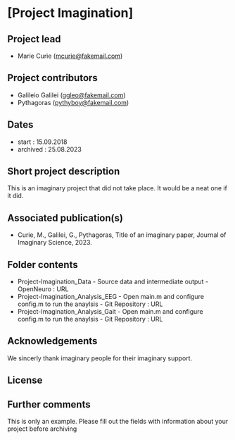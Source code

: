 # [Project Imagination]

## Project lead 
- Marie Curie (mcurie@fakemail.com)

## Project contributors
- Galileio Galilei (ggleo@fakemail.com)
- Pythagoras (pythyboy@fakemail.com)

## Dates
- start :       15.09.2018
- archived :    25.08.2023

## Short project description 
This is an imaginary project that did not take place.
It would be a neat one if it did. 

## Associated publication(s)  
- Curie, M., Galilei, G., Pythagoras, Title of an imaginary paper, Journal of Imaginary Science, 2023. 

## Folder contents
- Project-Imagination_Data
        - Source data and intermediate output
        - OpenNeuro : URL 
- Project-Imagination_Analysis_EEG
        - Open main.m and configure config.m to run the anaylsis
        - Git Repository : URL  
- Project-Imagination_Analysis_Gait
       - Open main.m and configure config.m to run the anaylsis
       - Git Repository : URL 

## Acknowledgements 
We sincerly thank imaginary people for their imaginary support.

## License 

## Further comments 
This is only an example. Please fill out the fields with information about your project before archiving 
